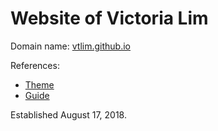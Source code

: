 # Website of Victoria Lim
Domain name: [vtlim.github.io](https://vtlim.github.io/)

References:
* [Theme](https://github.com/StartBootstrap/startbootstrap-resume)
* [Guide](https://codeburst.io/how-i-created-seo-friendly-portfolio-cv-website-and-hosted-it-on-github-d5c4da43cf2f)

Established August 17, 2018.
